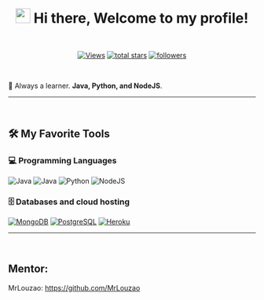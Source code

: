 <!-- Greetings -->
<h1 align="center">
	<img src="https://media.giphy.com/media/hvRJCLFzcasrR4ia7z/giphy.gif" width="30">
	Hi there, Welcome to my profile!
</h1>
<br/>

<!-- Social badges section -->
<p align="center">
	<a href="https://github.com/diegotco/"><img alt="Views" title="GitHub profile views" src="https://komarev.com/ghpvc/?username=diegotco&label=Profile%20Views&color=red&style=for-the-badge"/></a>
	<a href="https://github.com/diegotco?tab=repositories&sort=stargazers"><img alt="total stars" title="Total stars on GitHub" src="https://custom-icon-badges.herokuapp.com/badge/dynamic/json?logo=star&color=55960c&labelColor=488207&label=Stars&style=for-the-badge&query=%24.stars&url=https://api.github-star-counter.workers.dev/user/diegotco"/></a>
  	<a href="https://github.com/diegotco?tab=followers"><img alt="followers" title="Follow me on Github" src="https://custom-icon-badges.herokuapp.com/github/followers/diegotco?color=236ad3&labelColor=1155ba&style=for-the-badge&logo=person-add&label=Followers&logoColor=white"/></a>
	
</p>
<br/>

🌱 Always a learner. **Java, Python, and NodeJS**.

---
<br/>


## 🛠️ My Favorite Tools

### 💻 Programming Languages
<p>
	<img alt="Java" src="https://img.shields.io/badge/Java%20-%2314354C.svg?logo=java&logoColor=white"></a>
 	<img alt="Java" src="https://img.shields.io/badge/Java%20-%23007396.svg?logo=Java&logoColor=white"></a>
	<img alt="Python" src="https://img.shields.io/badge/Python%20-%2314354C.svg?logo=python&logoColor=white"></a>
 	<img alt="NodeJS" src="https://img.shields.io/badge/NodeJS-green?logo=nodejs&logoColor=white"></a>
</p>


### 🗄️ Databases and cloud hosting

<p>
	<a href="#"><img alt="MongoDB" src ="https://img.shields.io/badge/MongoDB-4ea94b.svg?logo=mongodb&logoColor=white"></a>
  	<a href="#"><img alt="PostgreSQL" src ="https://img.shields.io/badge/PostgreSQL-316192.svg?logo=postgresql&logoColor=white"></a>
 	<a href="#"><img alt="Heroku" src="https://img.shields.io/badge/Heroku-430098.svg?logo=heroku&logoColor=white"></a>
</p>

---
<br/>


## Mentor: 
MrLouzao: https://github.com/MrLouzao

